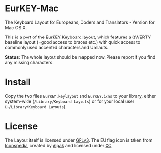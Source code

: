 EurKEY-Mac
==========

The Keyboard Layout for Europeans, Coders and Translators - Version for Mac OS X.

This is a port of the [EurKEY Keyboard layout](http://eurkey.steffen.bruentjen.eu/), which features a QWERTY baseline layout (=good access to braces etc.) with quick access to commonly used accented characters and Umlauts.

**Status**: The whole layout should be mapped now. Please report if you find any missing characters.


Install
=======

Copy the two files `EurKEY.keylayout` and `EurKEY.icns` to your library, either system-wide (`/Library/Keyboard Layouts`) or for your local user (`~/Library/Keyboard Layouts`).


License
=======

The Layout itself is licensed under [GPLv3](http://www.gnu.org/licenses/gpl-3.0.html).
The EU flag icon is taken from [Iconspedia](http://www.iconspedia.com/pack/european-flags-1631/),
created by [Alpak](http://alpak.deviantart.com/) and
licensed under [CC](http://creativecommons.org/licenses/by-nc-nd/3.0)
